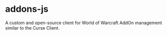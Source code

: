# addons-js
A custom and open-source client for World of Warcraft AddOn management similar to the Curse Client.
